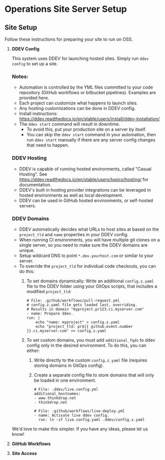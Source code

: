 # Operations Site Server Setup

## Site Setup

Follow these instructions for preparing your site to run on OSS.

1. **DDEV Config**

    This system uses DDEV for launching hosted sites. Simply run `ddev config` to set up a site.

    ### Notes:

    - Automation is controlled by the YML files committed to your code repository (GitHub workflows or bitbucket pipelines). Examples are provided here.
    - Each project can customize what happens to launch sites.
    - Any hosting customizations can be done in DDEV config.
    - Install instructions: https://ddev.readthedocs.io/en/stable/users/install/ddev-installation/
    - The `ddev start` command will result in downtime.
      - To avoid this, put your production site on a server by itself.
      - You can skip the `ddev start` command in your automation, then run `ddev start` manually if there are any server config changes that need to happen.

    ### DDEV Hosting

    - DDEV is capable of running hosted environments, called "Casual Hosting". See https://ddev.readthedocs.io/en/stable/users/topics/hosting/ for documentation.
    - DDEV's built in hosting provider integrations can be leveraged in hosted environments as well as local development.
    - DDEV can be used in GitHub hosted environments, or self-hosted servers.

    ### DDEV Domains

    - DDEV automatically decides what URLs to host sites at based on the `project_tld` and `name` properties in your DDEV config.
    - When running CI environments, you will have multiple git clones on a single server, so you need to make sure the DDEV domains are unique.
    - Setup wildcard DNS to point `*.dev.yourhost.com` or similar to your server.
    - To override the `project_tld` for individual code checkouts, you can do this:
        1.  To set domains dynamically: Write an additional `config.z.yaml` file to the DDEV folder using your GitOps scripts, that includes a modified `project_tld`:

                # File: .github/workflows/pull-request.yml
                # config.z.yaml file gets loaded last, overriding.
                # Results in domain "myproject.pr123.ci.myserver.com"
                - name: Prepare ddev.
                run: |
                    echo "name: myproject" > config.z.yaml
                    echo "project_tld: pr${{ github.event.number }}.ci.myserver.com" >> config.z.yaml
        2. To set custom domains, you must add `additional_fqds` to ddev config only in the desired environment. To do this, you can either:
            1. Write directly to the custom `config.z.yaml` file (requires storing domains in GitOps config).
            2. Create a separate config file to store domains that will only be loaded in one environment.

                   # File: .ddev/live.config.yml
                   additional_hostnames:
                   - www.thinkdrop.net
                   - thinkdrop.net

                   # File: .github/workflows/live-deploy.yml
                   - name: Activate live ddev config.
                     run: ln -sf live.config.yaml .ddev/config.x.yaml

    We'd love to make this simpler. If you have any ideas, please let us know!

2. **GitHub Workflows**



3. **Site Access**
